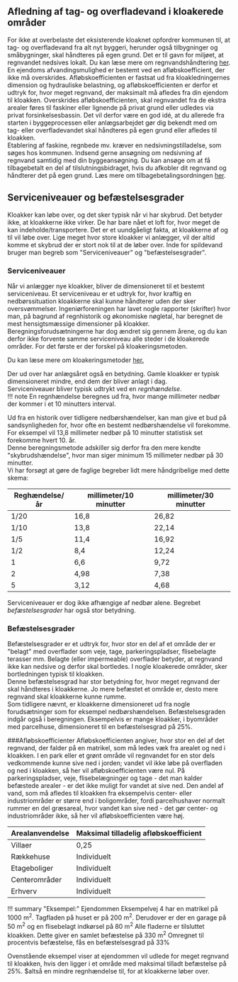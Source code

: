 ## Afledning af tag- og overfladevand i kloakerede områder
For ikke at overbelaste det eksisterende kloaknet opfordrer kommunen til, at tag- og overfladevand fra alt nyt byggeri, herunder også tilbygninger og småbygninger, skal håndteres på egen grund. Det er til gavn for miljøet, at regnvandet nedsives lokalt. Du kan læse mere om regnvandshåndtering [her](http://www.laridanmark.dk/).
En ejendoms afvandingsmulighed er bestemt ved en afløbskoefficient, der ikke må overskrides. Afløbskoefficienten er fastsat ud fra kloakledningernes dimension og hydrauliske belastning, og afløbskoefficienten er derfor et udtryk for, hvor meget regnvand, der maksimalt må afledes fra din ejendom til kloakken. 
Overskrides afløbskoefficienten, skal regnvandet fra de ekstra arealer føres til faskiner eller lignende på privat grund eller udledes via privat forsinkelsesbassin. Det vil derfor være en god idé, at du allerede fra starten i byggeprocessen eller anlægsarbejdet gør dig bekendt med om tag- eller overfladevandet skal håndteres på egen grund eller afledes til kloakken.  
Etablering af faskine, regnbede mv. kræver en nedsivningstilladelse, som søges hos kommunen. Indsend gerne ansøgning om nedsivning af regnvand samtidig med din byggeansøgning.
Du kan ansøge om at få tilbagebetalt en del af tilslutningsbidraget, hvis du afkobler dit regnvand og håndterer det på egen grund. Læs mere om tilbagebetalingsordningen [her](http://www.feforsyning.dk/spildevand/frakobling-af-regnvand/#).

## Serviceniveauer og befæstelsesgrader
Kloakker kan løbe over, og det sker typisk når vi har skybrud. Det betyder ikke, at kloakkerne ikke virker. De har bare nået et loft for, hvor meget de kan indeholde/transportere. Det er et uundgåeligt fakta, at kloakkerne af og til vil løbe over. Lige meget hvor store kloakker vi anlægger, vil der altid komme et skybrud der er stort nok til at de løber over.
Inde for spildevand bruger man begreb som "Serviceniveauer" og "befæstelsesgrader".
### Serviceniveauer
Når vi anlægger nye kloakker, bliver de dimensioneret til et bestemt serviceniveau. Et serviceniveau er et udtryk for, hvor kraftig en nedbørssituation kloakkerne skal kunne håndterer uden der sker oversvømmelser. Ingeniørforeningen har lavet nogle rapporter (skrifter) hvor man, på bagrund af regnhistorik og økonomiske nøgletal, har beregnet de mest hensigtsmæssige dimensioner på kloakker.  
Beregningsforudsætningerne har dog ændret sig gennem årene, og du kan derfor ikke forvente samme serviceniveau alle steder i de kloakerede områder. For det første er der forskel på kloakeringsmetoden.  

Du kan læse mere om kloakeringsmetoder [her.](kloakeringstyper.md)

Der ud over har anlægsåret også en betydning. Gamle kloakker er typisk dimensioneret mindre, end dem der bliver anlagt i dag.  
Serviceniveauer bliver typisk udtrykt ved en _regnhændelse_.  
!!! note
    En regnhændelse beregnes ud fra, hvor mange millimeter nedbør der kommer i et 10 minutters interval.

Ud fra en historik over tidligere nedbørshændelser, kan man give et bud på sandsynligheden for, hvor ofte en bestemt nedbørshændelse vil forekomme. For eksempel vil 13,8 millimeter nedbør på 10 minutter statistisk set forekomme hvert 10. år.  
Denne beregningsmetode adskiller sig derfor fra den mere kendte "skybrudshændelse", hvor man siger minimum 15 millimeter nedbør på 30 minutter.  
Vi har forsøgt at gøre de faglige begreber lidt mere håndgribelige med dette skema:

| Reghændelse/år    |millimeter/10 minutter   |millimeter/30 minutter
| ---------------   |-------------------------|-------
| 1/20                |16,8                     |26,82
| 1/10                |13,8                     |22,14
| 1/5                 |11,4                     |16,92
| 1/2                 |8,4                      |12,24
| 1                 |6,6                      |9,72
| 2               |4,98                     |7,38
| 5               |3,12                     |4,68

Serviceniveauer er dog ikke afhængige af nedbør alene. Begrebet _befæstelsesgrader_ har også stor betydning.  
### Befæstelsesgrader
Befæstelsesgrader er et udtryk for, hvor stor en del af et område der er "belagt" med overflader som veje, tage, parkeringspladser, flisebelagte terasser mm. Belagte (eller impermeable) overflader betyder, at regnvand ikke kan nedsive og derfor skal bortledes. I nogle kloakerede områder, sker bortledningen typisk til kloakken.  
Denne befæstelsesgrad har stor betydning for, hvor meget regnvand der skal håndteres i kloakkerne. Jo mere befæstet et område er, desto mere regnvand skal kloakkerne kunne rumme.  
Som tidligere nævnt, er kloakkerne dimensioneret ud fra nogle forudsætninger som for eksempel nedbørshændelsen. Befæstelsesgraden indgår også i beregningen. Eksempelvis er mange kloakker, i byområder med parcelhuse, dimensioneret til en befæstelsesgrad på 25%.


###Afløbskoefficienter
Afløbskoefficienten angiver, hvor stor en del af det regnvand, der falder på en matrikel, som må ledes væk fra arealet og ned i kloakken. I en park eller et grønt område vil regnvandet for en stor dels vedkommende kunne sive ned i jorden; vandet vil ikke løbe på overfladen og ned i kloakken, så her vil afløbskoefficienten være nul. På parkeringspladser, veje, flisebelægninger og tage - det man kalder befæstede arealer - er det ikke muligt for vandet at sive ned. Den andel af vand, som må afledes til kloakken fra eksempelvis center- eller industriområder er større end i boligområder, fordi parcelhushaver normalt rummer en del græsareal, hvor vandet kan sive ned - det gør center- og industriområder ikke, så her vil afløbskoefficienten være høj.

Arealanvendelse | Maksimal tilladelig afløbskoefficient
--------------- | --------------------------
Villaer | 0,25
Rækkehuse | Individuelt
Etageboliger | Individuelt
Centerområder | Individuelt
Erhverv | Individuelt

!!! summary "Eksempel:"
    Ejendommen Eksempelvej 4 har en matrikel på 1000 m<sup>2</sup>.
    Tagfladen på huset er på 200 m<sup>2</sup>.
    Derudover er der en garage på 50 m<sup>2</sup> og en flisebelagt indkørsel på 80 m<sup>2</sup>
    Alle fladerne er tilsluttet kloakken.
    Dette giver en samlet befæstelse på 330 m<sup>2</sup>
    Omregnet til procentvis befæstelse, fås en befæstelsesgrad på 33%

Ovenstående eksempel viser at ejendommen vil udlede for meget regnvand til kloakken, hvis den ligger i et område med maksimal tilladt befæstelse på 25%.
$altså en mindre regnhændelse til, for at kloakkerne løber over.

